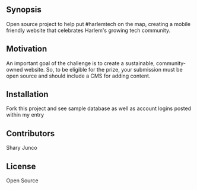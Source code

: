 ## Synopsis

Open source project to help put #harlemtech on the map, creating a mobile friendly website that celebrates Harlem's growing tech community.


## Motivation

An important goal of the challenge is to create a sustainable, community-owned website. So, to be eligible for the prize, your submission must be open source and should include a CMS for adding content.


## Installation

Fork this project and see sample database as well as account logins posted within my entry


## Contributors

Shary Junco


## License

Open Source